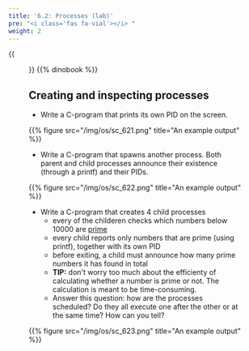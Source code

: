 ```yaml
---
title: '6.2: Processes (lab)'
pre: "<i class='fas fa-vial'></i> "
weight: 2
---
```


{{<figure src="/img/os/db_pstree.png">}}
{{% dinobook %}}

## Creating and inspecting processes

* Write a C-program that prints its own PID on the screen.

{{% figure src="/img/os/sc_621.png" title="An example output" %}}

* Write a C-program that spawns another process. Both parent and child processes announce their existence (through a printf) and their PIDs.

{{% figure src="/img/os/sc_622.png" title="An example output" %}}

* Write a C-program that creates 4 child processes
  * every of the childeren checks which numbers below 10000 are [prime](https://en.wikipedia.org/wiki/Prime_number)
  * every child reports only numbers that are prime (using printf), together with its own PID
  * before exiting, a child must announce how many prime numbers it has found in total
  * **TIP:** don't worry too much about the efficienty of calculating whether a number is prime or not. The calculation is meant to be time-consuming.
  * Answer this question: how are the processes scheduled? Do they all execute one after the other or at the same time? How can you tell? 

{{% figure src="/img/os/sc_623.png" title="An example output" %}}